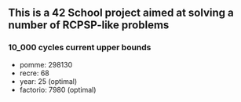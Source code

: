 ## This is a 42 School project aimed at solving a number of RCPSP-like problems

### 10_000 cycles current upper bounds

-   pomme: 298130
-   recre: 68
-   year: 25 (optimal)
-   factorio: 7980 (optimal)
